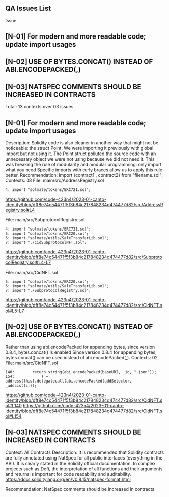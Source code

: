 ## QA Issues List
Issue 
## [N-01] For modern and more readable code; update import usages
## [N-02] USE OF BYTES.CONCAT() INSTEAD OF ABI.ENCODEPACKED(,)
## [N-03] NATSPEC COMMENTS SHOULD BE INCREASED IN CONTRACTS
Total: 13 contexts over 03 issues

## [N-01] For modern and more readable code; update import usages
Description:
Solidity code is also cleaner in another way that might not be noticeable: the struct Point. We were importing it previously with global import but not using it. The Point struct polluted the source code with an unnecessary object we were not using because we did not need it.
This was breaking the rule of modularity and modular programming: only import what you need Specific imports with curly braces allow us to apply this rule better.
Recommendation:
import {contract1 , contract2} from "filename.sol";
Contexts: 08
File: main/src/AddressRegistry.sol

    4: import "solmate/tokens/ERC721.sol";

https://github.com/code-423n4/2023-01-canto-identity/blob/dff8e74c54471f5f3b84c217848234d474477d82/src/AddressRegistry.sol#L4

File: main/src/SubprotocolRegistry.sol

    4: import "solmate/tokens/ERC721.sol";
    5: import "solmate/tokens/ERC20.sol";
    6: import "solmate/utils/SafeTransferLib.sol";
    7: import "./CidSubprotocolNFT.sol";

https://github.com/code-423n4/2023-01-canto-identity/blob/dff8e74c54471f5f3b84c217848234d474477d82/src/SubprotocolRegistry.sol#L4-L7

File: main/src/CidNFT.sol

    5: import "solmate/tokens/ERC20.sol";
    6: import "solmate/utils/SafeTransferLib.sol";
    7: import "./SubprotocolRegistry.sol";

https://github.com/code-423n4/2023-01-canto-identity/blob/dff8e74c54471f5f3b84c217848234d474477d82/src/CidNFT.sol#L5-L7

## [N-02] USE OF BYTES.CONCAT() INSTEAD OF ABI.ENCODEPACKED(,)
Rather than using abi.encodePacked for appending bytes, since version 0.8.4, bytes.concat() is enabled
Since version 0.8.4 for appending bytes, bytes.concat() can be used instead of abi.encodePacked(,).
Contexts: 02
File: main/src/CidNFT.sol

    140:        return string(abi.encodePacked(baseURI, _id, ".json"));
    154:            ) = address(this).delegatecall(abi.encodePacked(addSelector, _addList[i]));

https://github.com/code-423n4/2023-01-canto-identity/blob/dff8e74c54471f5f3b84c217848234d474477d82/src/CidNFT.sol#L140
https://github.com/code-423n4/2023-01-canto-identity/blob/dff8e74c54471f5f3b84c217848234d474477d82/src/CidNFT.sol#L154

## [N-03] NATSPEC COMMENTS SHOULD BE INCREASED IN CONTRACTS
Context: All Contracts
Description:
It is recommended that Solidity contracts are fully annotated using NatSpec for all public interfaces (everything in the ABI). It is clearly stated in the Solidity official documentation.
In complex projects such as Defi, the interpretation of all functions and their arguments and returns is important for code readability and auditability.
https://docs.soliditylang.org/en/v0.8.15/natspec-format.html

Recommendation:
NatSpec comments should be increased in contracts